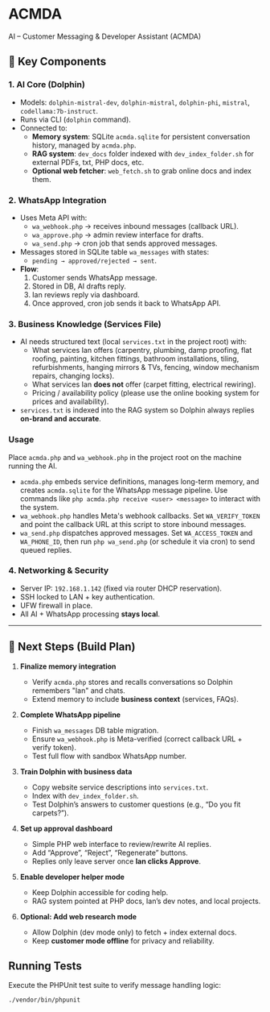 # ACMDA
AI – Customer Messaging & Developer Assistant (ACMDA)

## 🔑 Key Components

### 1. **AI Core (Dolphin)**
* Models: `dolphin-mistral-dev`, `dolphin-mistral`, `dolphin-phi`, `mistral`, `codellama:7b-instruct`.
* Runs via CLI (`dolphin` command).
* Connected to:
  * **Memory system**: SQLite `acmda.sqlite` for persistent conversation history, managed by `acmda.php`.
  * **RAG system**: `dev_docs` folder indexed with `dev_index_folder.sh` for external PDFs, txt, PHP docs, etc.
  * **Optional web fetcher**: `web_fetch.sh` to grab online docs and index them.

### 2. **WhatsApp Integration**

* Uses Meta API with:
  * `wa_webhook.php` → receives inbound messages (callback URL).
  * `wa_approve.php` → admin review interface for drafts.
  * `wa_send.php` → cron job that sends approved messages.
* Messages stored in SQLite table `wa_messages` with states:
  * `pending → approved/rejected → sent`.
* **Flow**:
  1. Customer sends WhatsApp message.
  2. Stored in DB, AI drafts reply.
  3. Ian reviews reply via dashboard.
  4. Once approved, cron job sends it back to WhatsApp API.

### 3. **Business Knowledge (Services File)**

* AI needs structured text (local `services.txt` in the project root) with:
  * What services Ian offers (carpentry, plumbing, damp proofing, flat roofing, painting, kitchen fittings, bathroom installations, tiling, refurbishments, hanging mirrors & TVs, fencing, window mechanism repairs, changing locks).
  * What services Ian **does not** offer (carpet fitting, electrical rewiring).
  * Pricing / availability policy (please use the online booking system for prices and availability).
* `services.txt` is indexed into the RAG system so Dolphin always replies **on-brand and accurate**.

### Usage

Place `acmda.php` and `wa_webhook.php` in the project root on the machine running the AI.

* `acmda.php` embeds service definitions, manages long-term memory, and creates `acmda.sqlite` for the WhatsApp message pipeline. Use commands like `php acmda.php receive <user> <message>` to interact with the system.
* `wa_webhook.php` handles Meta's webhook callbacks. Set `WA_VERIFY_TOKEN` and point the callback URL at this script to store inbound messages.
* `wa_send.php` dispatches approved messages. Set `WA_ACCESS_TOKEN` and `WA_PHONE_ID`, then run `php wa_send.php` (or schedule it via cron) to send queued replies.

### 4. **Networking & Security**

* Server IP: `192.168.1.142` (fixed via router DHCP reservation).
* SSH locked to LAN + key authentication.
* UFW firewall in place.
* All AI + WhatsApp processing **stays local**.

---

## 🚀 Next Steps (Build Plan)

1. **Finalize memory integration**
   * Verify `acmda.php` stores and recalls conversations so Dolphin remembers "Ian" and chats.
   * Extend memory to include **business context** (services, FAQs).

2. **Complete WhatsApp pipeline**
   * Finish `wa_messages` DB table migration.
   * Ensure `wa_webhook.php` is Meta-verified (correct callback URL + verify token).
   * Test full flow with sandbox WhatsApp number.

3. **Train Dolphin with business data**
   * Copy website service descriptions into `services.txt`.
   * Index with `dev_index_folder.sh`.
   * Test Dolphin’s answers to customer questions (e.g., “Do you fit carpets?”).

4. **Set up approval dashboard**
   * Simple PHP web interface to review/rewrite AI replies.
   * Add “Approve”, “Reject”, “Regenerate” buttons.
   * Replies only leave server once **Ian clicks Approve**.

5. **Enable developer helper mode**
   * Keep Dolphin accessible for coding help.
   * RAG system pointed at PHP docs, Ian’s dev notes, and local projects.

6. **Optional: Add web research mode**
   * Allow Dolphin (dev mode only) to fetch + index external docs.
   * Keep **customer mode offline** for privacy and reliability.

## Running Tests

Execute the PHPUnit test suite to verify message handling logic:

```
./vendor/bin/phpunit
```
